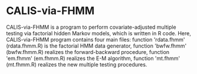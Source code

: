 # CALIS-via-FHMM
CALIS-via-FHMM is a program to perform covariate-adjusted multiple testing via factorial hidden Markov models, which is written in R code. Here, CALIS-via-FHMM program contains four main files:       function 'rdata.fhmm' (rdata.fhmm.R) is the factorial HMM data generator,       function 'bwfw.fhmm' (bwfw.fhmm.R) realizes the forward-backward procedure,       function 'em.fhmm' (em.fhmm.R) realizes the E-M algorithm,       function 'mt.fhmm' (mt.fhmm.R) realizes the new multiple testing procedures.
